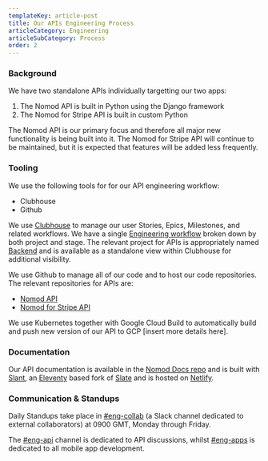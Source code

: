 ```yaml
---
templateKey: article-post
title: Our APIs Engineering Process
articleCategory: Engineering
articleSubCategory: Process
order: 2
---
```

### Background
We have two standalone APIs individually targetting our two apps:

1. The Nomod API is built in Python using the Django framework
2. The Nomod for Stripe API is built in custom Python

The Nomod API is our primary focus and therefore all major new functionality is being built into it. The Nomod for Stripe API will continue to be maintained, but it is expected that features will be added less frequently.

### Tooling
We use the following tools for for our API engineering workflow:

- Clubhouse
- Github

We use [Clubhouse][1] to manage our user Stories, Epics, Milestones, and related workflows. We have a single [Engineering workflow][2] broken down by both project and stage. The relevant project for APIs is appropriately named [Backend][3] and is available as a standalone view within Clubhouse for additional visibility.

We use Github to manage all of our code and to host our code repositories. The relevant repositories for APIs are:

- [Nomod API][4]
- [Nomod for Stripe API][5]

We use Kubernetes together with Google Cloud Build to automatically build and push new version of our API to GCP [insert more details here].

### Documentation
Our API documentation is available in the [Nomod Docs repo][6] and is built with [Slant][7], an [Eleventy][8] based fork of [Slate][9] and is hosted on [Netlify][10].

### Communication & Standups
Daily Standups take place in [#eng-collab][11] (a Slack channel dedicated to external collaborators) at 0900 GMT, Monday through Friday. 

The [#eng-api][12] channel is dedicated to API discussions, whilst [#eng-apps][13] is dedicated to all mobile app development.

[1]: https://clubhouse.io
[2]: https://app.clubhouse.io/nomod/stories/space/17/engineering
[3]: https://app.clubhouse.io/nomod/project/894/backend
[4]: https://github.com/nomoding/nomod-api
[5]: https://github.com/nomoding/nomod-stripe-api
[6]: https://github.com/nomoding/nomod-docs
[7]: https://github.com/Mermade/reslate
[8]: https://www.11ty.dev/
[9]: https://github.com/slatedocs/slate/
[10]: https://nomod-docs.netlify.app/
[11]: https://nomoding.slack.com/archives/CMSB1TJG2
[12]: https://nomoding.slack.com/archives/CSWL98X0C
[13]: https://nomoding.slack.com/archives/CSX4J2CSH



